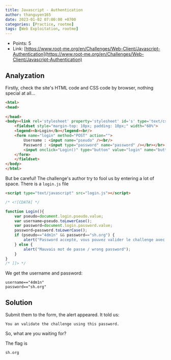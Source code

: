 ```yaml
---
title: Javascript - Authentication
author: thanguyen165
date: 2023-01-02 07:00:00 +0700
categories: [Practice, rootme]
tags: [Web Exploitation, rootme]
---
```


* Points: 5
* Link: [https://www.root-me.org/en/Challenges/Web-Client/Javascript-Authentication](https://www.root-me.org/en/Challenges/Web-Client/Javascript-Authentication)

## Analyzation

Firstly, check the site's HTML code and CSS code by browser, nothing special at all...

```html
<html>
<head>
                                                                                                                                                                                                                                                                                                                                                                                                                                                                                                                              <script type="text/javascript" src="login.js"></script>
</head>
<body><link rel='stylesheet' property='stylesheet' id='s' type='text/css' href='/template/s.css' media='all' /><iframe id='iframe' src='https://www.root-me.org/?page=externe_header'></iframe>
    <fieldset style="margin-top: 10px; padding: 10px;" width="60%">
	<legend><b>Login</b></legend><br/>
	<form name="login" method="POST" action="">
	    Username : <input name="pseudo" /><br/>
	    Password : <input type="password" name="password" /></br></br>
	    <input onclick="Login()" type="button" value="login" name="button" />
	</form>
    </fieldset>
</body>
</html>
```

But be careful! The challenge's author try to fool us by entering a lot of space. There is a ```login.js``` file
```html
<script type="text/javascript" src="login.js"></script>
```

```javascript
/* <![CDATA[ */

function Login(){
	var pseudo=document.login.pseudo.value;
	var username=pseudo.toLowerCase();
	var password=document.login.password.value;
	password=password.toLowerCase();
	if (pseudo=="4dm1n" && password=="sh.org") {
	    alert("Password accepté, vous pouvez valider le challenge avec ce mot de passe.\nYou an validate the challenge using this password.");
	} else { 
	    alert("Mauvais mot de passe / wrong password"); 
	}
}
/* ]]> */
```

We get the username and password:
```
username=="4dm1n"  
password=="sh.org"
```

## Solution

Submit them to the form, the alert appeared. It told us:
```
You an validate the challenge using this password.
```

So, what are you waiting for?

The flag is
```
sh.org
```

